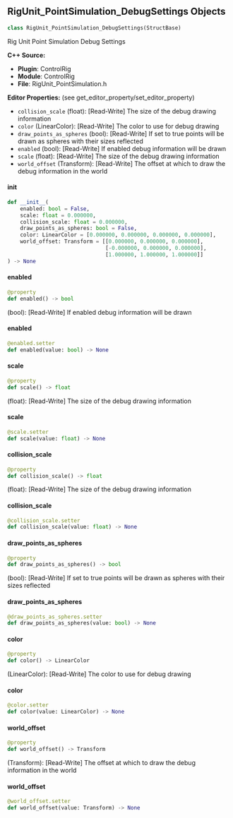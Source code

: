 ## RigUnit_PointSimulation_DebugSettings Objects

```python
class RigUnit_PointSimulation_DebugSettings(StructBase)
```

Rig Unit Point Simulation Debug Settings

**C++ Source:**

- **Plugin**: ControlRig
- **Module**: ControlRig
- **File**: RigUnit_PointSimulation.h

**Editor Properties:** (see get_editor_property/set_editor_property)

- ``collision_scale`` (float):  [Read-Write] The size of the debug drawing information
- ``color`` (LinearColor):  [Read-Write] The color to use for debug drawing
- ``draw_points_as_spheres`` (bool):  [Read-Write] If set to true points will be drawn as spheres with their sizes reflected
- ``enabled`` (bool):  [Read-Write] If enabled debug information will be drawn
- ``scale`` (float):  [Read-Write] The size of the debug drawing information
- ``world_offset`` (Transform):  [Read-Write] The offset at which to draw the debug information in the world

<a id="unreal.RigUnit_PointSimulation_DebugSettings.__init__"></a>

#### __init__

```python
def __init__(
    enabled: bool = False,
    scale: float = 0.000000,
    collision_scale: float = 0.000000,
    draw_points_as_spheres: bool = False,
    color: LinearColor = [0.000000, 0.000000, 0.000000, 0.000000],
    world_offset: Transform = [[0.000000, 0.000000, 0.000000],
                               [-0.000000, 0.000000, 0.000000],
                               [1.000000, 1.000000, 1.000000]]
) -> None
```

<a id="unreal.RigUnit_PointSimulation_DebugSettings.enabled"></a>

#### enabled

```python
@property
def enabled() -> bool
```

(bool):  [Read-Write] If enabled debug information will be drawn

<a id="unreal.RigUnit_PointSimulation_DebugSettings.enabled"></a>

#### enabled

```python
@enabled.setter
def enabled(value: bool) -> None
```

<a id="unreal.RigUnit_PointSimulation_DebugSettings.scale"></a>

#### scale

```python
@property
def scale() -> float
```

(float):  [Read-Write] The size of the debug drawing information

<a id="unreal.RigUnit_PointSimulation_DebugSettings.scale"></a>

#### scale

```python
@scale.setter
def scale(value: float) -> None
```

<a id="unreal.RigUnit_PointSimulation_DebugSettings.collision_scale"></a>

#### collision_scale

```python
@property
def collision_scale() -> float
```

(float):  [Read-Write] The size of the debug drawing information

<a id="unreal.RigUnit_PointSimulation_DebugSettings.collision_scale"></a>

#### collision_scale

```python
@collision_scale.setter
def collision_scale(value: float) -> None
```

<a id="unreal.RigUnit_PointSimulation_DebugSettings.draw_points_as_spheres"></a>

#### draw_points_as_spheres

```python
@property
def draw_points_as_spheres() -> bool
```

(bool):  [Read-Write] If set to true points will be drawn as spheres with their sizes reflected

<a id="unreal.RigUnit_PointSimulation_DebugSettings.draw_points_as_spheres"></a>

#### draw_points_as_spheres

```python
@draw_points_as_spheres.setter
def draw_points_as_spheres(value: bool) -> None
```

<a id="unreal.RigUnit_PointSimulation_DebugSettings.color"></a>

#### color

```python
@property
def color() -> LinearColor
```

(LinearColor):  [Read-Write] The color to use for debug drawing

<a id="unreal.RigUnit_PointSimulation_DebugSettings.color"></a>

#### color

```python
@color.setter
def color(value: LinearColor) -> None
```

<a id="unreal.RigUnit_PointSimulation_DebugSettings.world_offset"></a>

#### world_offset

```python
@property
def world_offset() -> Transform
```

(Transform):  [Read-Write] The offset at which to draw the debug information in the world

<a id="unreal.RigUnit_PointSimulation_DebugSettings.world_offset"></a>

#### world_offset

```python
@world_offset.setter
def world_offset(value: Transform) -> None
```

<a id="unreal.RigUnit_PointSimulation_BoneTarget"></a>